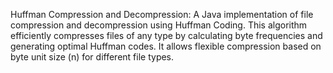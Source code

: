 Huffman Compression and Decompression:
A Java implementation of file compression and decompression using Huffman Coding. This algorithm efficiently compresses files of any type by calculating byte frequencies and generating optimal Huffman codes. It allows flexible compression based on byte unit size (n) for different file types.
